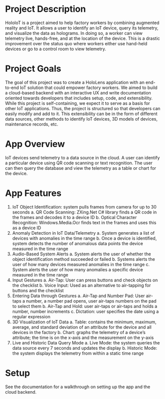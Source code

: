 # Project Description
HoloIoT is a project aimed to help factory workers by combining augmented reality and IoT. It allows a user to identify an IoT device, query its telemetry, and visualize the data as holograms. In doing so, a worker can view telemetry live, hands-free, and at the location of the device. This is a drastic improvement over the status quo where workers either use hand-held devices or go to a control room to view telemetry.  

# Project Goals
The goal of this project was to create a HoloLens application with an end-to-end IoT solution that could empower factory workers. We aimed to build a cloud-based backend with an interactive UX and write documentation oriented towards developers that includes setup, code, and extensibility. While this project is self-containing, we expect it to serve as a basis for other IoT applications. Thus, the project is structured so that developers can easily modify and add to it. This extensibility can be in the form of different data sources, other methods to identify IoT devices, 3D models of devices, maintenance records, etc. 

# App Overview  
IoT devices send telemetry to a data source in the cloud. A user can identify a particular device using QR code scanning or text recognition. The user can then query the database and view the telemetry as a table or chart for the device. 

# App Features
1.	IoT Object Identification: system pulls frames from camera for up to 30 seconds 
  a.	QR Code Scanning: ZXing.Net C# library finds a QR code in the frames and decodes it to a device ID
  b.	Optical Character Recognition: Windows.Media.Ocr finds text in the frames and uses this as a device ID
2.	Anomaly Detection in IoT Data/Telemetry
  a.	System generates a list of devices with anomalies in the time range
  b.	Once a device is identified, system detects the number of anomalous data points the device measured in the time range
3.	 Audio-Based System Alerts 
  a.	System alerts the user of whether the object identification method succeeded or failed
  b.	Systems alerts the user of how many devices measured anomalies in the time range
  c.	System alerts the user of how many anomalies a specific device measured in the time range
4.	Input Gestures
  a.	Air-Tap: User can press buttons and check objects on the checklist
  b.	Voice Input: Used as an alternative to air-tapping for buttons and the checklist
5.	Entering Data through Gestures
  a.	Air-Tap and Number Pad: User air-taps a number, a number pad opens, user air-taps numbers on the pad to select them
  b.	Air-Tap and Hold: user air-taps or air-taps and holds a number, number increments
  c.	Dictation: user specifies the date using a regular expression 
6.	3D Visualization of IoT Data
  a.	Table: contains the minimum, maximum, average, and standard deviation of an attribute for the device and all devices in the factory
  b.	Chart: graphs the telemetry of a device’s attribute; the time is on the x-axis and the measurement on the y-axis  
7.	Live and Historic Data Query Mode 
  a.	Live Mode: the system queries the data source every 7 seconds and updates the display
  b.	Historic Mode: the system displays the telemetry from within a static time range

# Setup
See the documentation for a walkthrough on setting up the app and the cloud backend.

